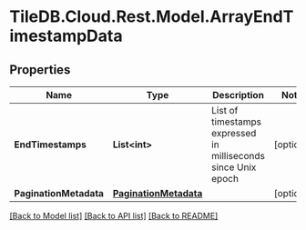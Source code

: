 
# TileDB.Cloud.Rest.Model.ArrayEndTimestampData

## Properties

Name | Type | Description | Notes
------------ | ------------- | ------------- | -------------
**EndTimestamps** | **List&lt;int&gt;** | List of timestamps expressed in milliseconds since Unix epoch | [optional] 
**PaginationMetadata** | [**PaginationMetadata**](PaginationMetadata.md) |  | [optional] 

[[Back to Model list]](../README.md#documentation-for-models)
[[Back to API list]](../README.md#documentation-for-api-endpoints)
[[Back to README]](../README.md)

